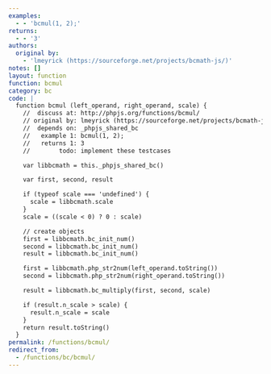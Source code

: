 ```yaml
---
examples:
  - - 'bcmul(1, 2);'
returns:
  - - '3'
authors:
  original by:
    - 'lmeyrick (https://sourceforge.net/projects/bcmath-js/)'
notes: []
layout: function
function: bcmul
category: bc
code: |
  function bcmul (left_operand, right_operand, scale) {
    //  discuss at: http://phpjs.org/functions/bcmul/
    // original by: lmeyrick (https://sourceforge.net/projects/bcmath-js/)
    //  depends on: _phpjs_shared_bc
    //   example 1: bcmul(1, 2);
    //   returns 1: 3
    //        todo: implement these testcases

    var libbcmath = this._phpjs_shared_bc()

    var first, second, result

    if (typeof scale === 'undefined') {
      scale = libbcmath.scale
    }
    scale = ((scale < 0) ? 0 : scale)

    // create objects
    first = libbcmath.bc_init_num()
    second = libbcmath.bc_init_num()
    result = libbcmath.bc_init_num()

    first = libbcmath.php_str2num(left_operand.toString())
    second = libbcmath.php_str2num(right_operand.toString())

    result = libbcmath.bc_multiply(first, second, scale)

    if (result.n_scale > scale) {
      result.n_scale = scale
    }
    return result.toString()
  }
permalink: /functions/bcmul/
redirect_from:
  - /functions/bc/bcmul/
---
```


<!-- WARNING! This file is auto generated by `npm run web:inject`, do not edit by hand -->
